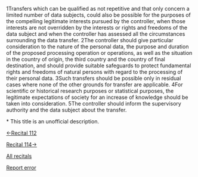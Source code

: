 
1Transfers which can be qualified as not repetitive and that only concern a limited number of data subjects, could also be possible for the purposes of the compelling legitimate interests pursued by the controller, when those interests are not overridden by the interests or rights and freedoms of the data subject and when the controller has assessed all the circumstances surrounding the data transfer. 2The controller should give particular consideration to the nature of the personal data, the purpose and duration of the proposed processing operation or operations, as well as the situation in the country of origin, the third country and the country of final destination, and should provide suitable safeguards to protect fundamental rights and freedoms of natural persons with regard to the processing of their personal data. 3Such transfers should be possible only in residual cases where none of the other grounds for transfer are applicable. 4For scientific or historical research purposes or statistical purposes, the legitimate expectations of society for an increase of knowledge should be taken into consideration. 5The controller should inform the supervisory authority and the data subject about the transfer.


\* This title is an unofficial description.




[←Recital 112](https://gdpr-info.eu/recitals/no-112/ "112 - Data Transfers due to Important Reasons of Public Interest")


[Recital 114→](https://gdpr-info.eu/recitals/no-114/ "114 - Safeguarding of Enforceability of Rights and Obligations in the Absence of an Adequacy Decision")


[All recitals](https://gdpr-info.eu/recitals/)

[Report error](https://gdpr-info.eu/gf/?TB_iframe=true&height=306 "Your message")

